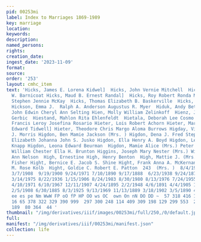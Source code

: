 ```yaml
---
pid: 00253mi
label: Index to Marriages 1869-1989
key: marriage
location: 
keywords: 
description: 
named_persons: 
rights: 
creation_date: 
ingest_date: '2023-11-09'
format: 
source: 
order: '253'
layout: cmhc_item
text: 'Hicks, James E. Lorena Kidwel]  Hicks, John Vernie Mitchell  Hicks, Mary George
  W. Barnicoat Hicks, Maud B. Ernest Randal]  Hicks, Roy Robert Ronda Maye Mills  Hicks,
  Stephen Jennie McKay  Hicks, Thomas Elizabeth B. Baskerville  Hicks, Winifred M.
  Hickson, Emma J.  Ralph A. Anderson Augustus R. Myer  Hiduk, Andy Betsy Mae Griffis  Hielema,
  John Edwin Cheryl Ann Selting Hien, Molly William Zelinkoff  Hienz, John B. Frances
  Gerbic  Hiestand, Mahlon Rita Ehlenfeldt  Hietala, Deborah Lee Cosmo Robert Federico  Hieter,
  Francis Leroy Josefina Rosario Hieter, Lois Robert Achorn Hieter, Margo Aloma Rock
  Edward Tidwell] Hieter, Theodore Chris Margo Aloma Burrows Higday, Victoria L. Michael
  J. Morris Higdon, Ben Mamie Jackson (Mrs. ) Higdon, Dena J. Fred Stephens Higdon,
  Elizabeth Johanna John S. Jusko Higdon, Ella Henry A. Boyd Higdon, Leona Richard
  Knapp Higdon, Leona Edward Beurman  Higdon, Mamie Alice (Mrs.) Peter Kaufman Higdon,
  William Chester Ella H. Brunton Higgins, Joseph Mary Nester (Mrs.) William G. Brady  Janice
  Ann Nelson  High, Ernestine High, Henry Benton  High, Mattie J. (Mrs.) Almon A.
  Fisher Hight, Bernice E. Jacob S. Shine Hight, Frank Anna A. McKernan Hight, Fred
  M. Rose Kolb  Hight, Goldie C. Robert E. Patton  243  (Mrs. )  8/4/1966  9/14/1905
  3/7/1908  9/19/1900 9/24/1971 7/10/1890 9/17/1888  6/23/1938 9/24/1878 7/12/1941
  3/14/1975 8/22/1936 1/15/1906 8/24/1983 8/30/1980 8/13/1976 7/24/1955 6/27/1974
  4/10/1971 6/10/1967 12/11/1907 4/24/1895 2/2/1948 4/6/1891 4/4/1905 11/13/1913 12/31/1915
  2/5/1908 6/30/1885 8/3/1925 9/13/1969 11/13/1889 3/18/1902 3/5/1890 4/5/1897 10/9/1939  12  14  a
  ee es pe Nm WwW FP oO fP HP OO ws OC  own On nN DO DD ~  57 318 416 120  51  95  11
  16 65 378 322 329 390 999  297 300 248 114 409 309 198 129 299 553  22 415 245 161  61  63
  189  80 364  44 '
thumbnail: "/img/derivatives/iiif/images/00253mi/full/250,/0/default.jpg"
full: 
manifest: "/img/derivatives/iiif/00253mi/manifest.json"
collection: life
---
```


